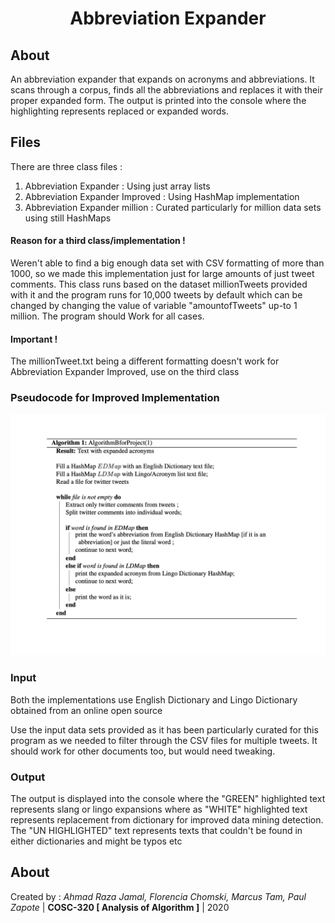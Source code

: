 <h1 align="center"> Abbreviation Expander </h1>


## About

An abbreviation expander that expands on acronyms and abbreviations. It scans through a corpus, finds all the abbreviations and replaces it with their proper expanded form. The output is printed into the console where the highlighting represents replaced or expanded words.   

## Files 

There are three class files : 

1. Abbreviation Expander : Using just array lists 
2. Abbreviation Expander Improved : Using HashMap implementation 
3. Abbreviation Expander million : Curated particularly for million data sets using still HashMaps

#### Reason for a third class/implementation !

Weren't able to find a big enough data set with CSV formatting of more than 1000, 
so we made this implementation just for large amounts of just tweet comments. This class runs 
based on the dataset millionTweets provided with it and the program runs for 10,000 tweets by default
which can be changed by changing the value of variable "amountofTweets" up-to 1 million. The program should 
Work for all cases. 

#### Important ! 

The millionTweet.txt being a different formatting doesn't work for Abbreviation Expander Improved, use on the third class

### Pseudocode for Improved Implementation 

<img src="https://github.com/AhmadRazaJamal/AbbreviationExpander/blob/master/AlgorithmB.png">

### Input

Both the implementations use English Dictionary and Lingo Dictionary obtained from an online open source 

Use the input data sets provided as it has been particularly curated for this program as we needed
to filter through the CSV files for multiple tweets. It should work for other documents too, but would need tweaking.

### Output 

The output is displayed into the console where the "GREEN" highlighted text represents slang or lingo expansions where as "WHITE" highlighted text represents replacement from dictionary for improved data mining detection. The 
"UN HIGHLIGHTED" text represents texts that couldn't be found in either dictionaries and might be typos etc

## About 

Created by : *Ahmad Raza Jamal, Florencia Chomski, Marcus Tam, Paul Zapote*
| **COSC-320 [ Analysis of Algorithm ]** | 2020
